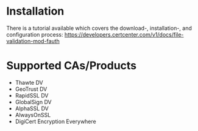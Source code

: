 # Installation

There is a tutorial available which covers the download-, installation-, and configuration process:
https://developers.certcenter.com/v1/docs/file-validation-mod-fauth

# Supported CAs/Products

 - Thawte DV
 - GeoTrust DV
 - RapidSSL DV
 - GlobalSign DV
 - AlphaSSL DV
 - AlwaysOnSSL
 - DigiCert Encryption Everywhere
 
